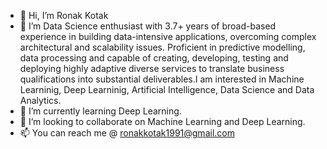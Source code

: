 - 👋 Hi, I’m Ronak Kotak
- 👀 I’m Data Science enthusiast with 3.7+ years of broad-based experience in building data-intensive applications, overcoming complex architectural and scalability issues. Proficient in predictive modelling, data processing and capable of creating, developing, testing and deploying highly adaptive diverse services to translate business qualifications into substantial deliverables.I am interested in Machine Learninig, Deep Learninig, Artificial Intelligence, Data Science and Data Analytics. 
- 🌱 I’m currently learning Deep Learning.
- 💞️ I’m looking to collaborate on Machine Learning and Deep Learning.
- 📫 You can reach me @ ronakkotak1991@gmail.com 

<!---
ronakkotak2605/ronakkotak2605 is a ✨ special ✨ repository because its `README.md` (this file) appears on your GitHub profile.
You can click the Preview link to take a look at your changes.
--->
